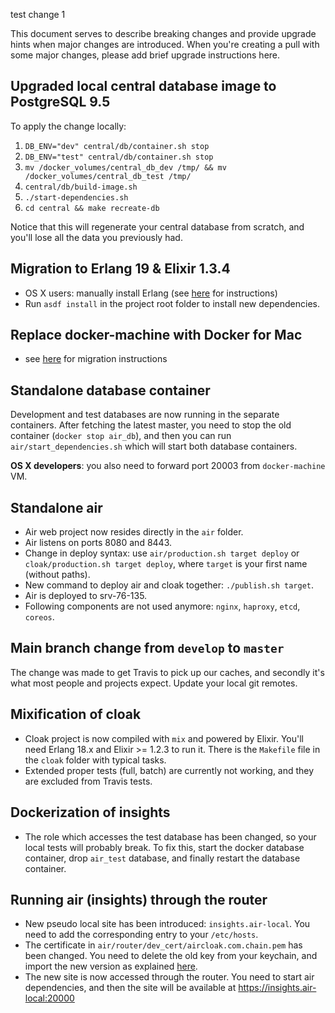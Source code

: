 test change 1

This document serves to describe breaking changes and provide upgrade hints when major changes are introduced. When you're creating a pull with some major changes, please add brief upgrade instructions here.

## Upgraded local central database image to PostgreSQL 9.5

To apply the change locally:

  1. `DB_ENV="dev" central/db/container.sh stop`
  2. `DB_ENV="test" central/db/container.sh stop`
  3. `mv /docker_volumes/central_db_dev /tmp/ && mv /docker_volumes/central_db_test /tmp/`
  5. `central/db/build-image.sh`
  6. `./start-dependencies.sh`
  7. `cd central && make recreate-db`

Notice that this will regenerate your central database from scratch, and you'll lose all the data you previously had.

## Migration to Erlang 19 & Elixir 1.3.4

- OS X users: manually install Erlang (see [here](./osx_erlang_with_odbc.md) for instructions)
- Run `asdf install` in the project root folder to install new dependencies.

## Replace docker-machine with Docker for Mac

- see [here](./macos_docker.md) for migration instructions

## Standalone database container

Development and test databases are now running in the separate containers. After fetching the latest master, you need to stop the old container (`docker stop air_db`), and then you can run `air/start_dependencies.sh` which will start both database containers.

__OS X developers__: you also need to forward port 20003 from `docker-machine` VM.

## Standalone air

- Air web project now resides directly in the `air` folder.
- Air listens on ports 8080 and 8443.
- Change in deploy syntax: use `air/production.sh target deploy` or `cloak/production.sh target deploy`, where `target` is your first name (without paths).
- New command to deploy air and cloak together: `./publish.sh target`.
- Air is deployed to srv-76-135.
- Following components are not used anymore: `nginx`, `haproxy`, `etcd`, `coreos`.

## Main branch change from `develop` to `master`

The change was made to get Travis to pick up our caches, and secondly it's what most people and projects expect. Update your local git remotes.

## Mixification of cloak

- Cloak project is now compiled with `mix` and powered by Elixir. You'll need Erlang 18.x and Elixir >= 1.2.3 to run it. There is the `Makefile` file in the `cloak` folder with typical tasks.
- Extended proper tests (full, batch) are currently not working, and they are excluded from Travis tests.

## Dockerization of insights

- The role which accesses the test database has been changed, so your local tests will probably break. To fix this, start the docker database container, drop `air_test` database, and finally restart the database container.

## Running air (insights) through the router

- New pseudo local site has been introduced: `insights.air-local`. You need to add the corresponding entry to your `/etc/hosts`.
- The certificate in `air/router/dev_cert/aircloak.com.chain.pem` has been changed. You need to delete the old key from your keychain, and import the new version as explained [here](air/README.md#running-the-system-on-the-localhost).
- The new site is now accessed through the router. You need to start air dependencies, and then the site will be available at https://insights.air-local:20000
